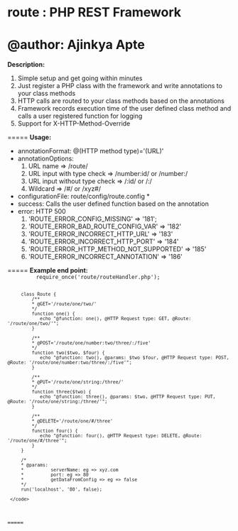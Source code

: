route : PHP REST Framework
=====
@author: Ajinkya Apte
=====
<span>
    <b>Description:</b>
<ol>
    <li>Simple setup and get going within minutes</li>
    <li>Just register a PHP class with the framework and write annotations to your class methods</li>
    <li>HTTP calls are routed to your class methods based on the annotations</li>
    <li>Framework records execution time of the user defined class method and calls a user registered function for logging</li>
    <li>Support for X-HTTP-Method-Override</li>
</ol>
</span>
=====
<span>
    <b>Usage:</b>
<ul>
    <li>annotationFormat: @(HTTP method type)='(URL)'</li>
    <li>annotationOptions:
        <ol>
            <li>URL name => /route/</li>
            <li>URL input with type check => /number:id/ or /number:/</li>
            <li>URL input without type check => /:id/ or /:/</li>
            <li>Wildcard => /#/ or /xyz#/</li>
        </ol>
    </li>
    <li>configurationFile: route/config/route.config *</li>
    <li>success: Calls the user defined function based on the annotation</li>
    <li>error: HTTP 500
        <ol>
            <li>'ROUTE_ERROR_CONFIG_MISSING' => '181';</li>
            <li>'ROUTE_ERROR_BAD_ROUTE_CONFIG_VAR' => '182'</li>
            <li>'ROUTE_ERROR_INCORRECT_HTTP_URL' => '183'</li>
            <li>'ROUTE_ERROR_INCORRECT_HTTP_PORT' => '184'</li>
            <li>'ROUTE_ERROR_HTTP_METHOD_NOT_SUPPORTED' => '185'</li>
            <li>'ROUTE_ERROR_INCORRECT_ANNOTATION' => '186'</li>
        </ol>
</ul>
 </span>
=====
<span>
    <b>Example end point:</b>
     <code>
         require_once('route/routeHandler.php');

         class Route {
             /**
             * @GET='/route/one/two/'
             */
             function one() {
                echo "@function: one(), @HTTP Request type: GET, @Route: '/route/one/two/'";
             }

             /**
             * @POST='/route/one/number:two/three/:/five'
             */
             function two($two, $four) {
                echo "@function: two(), @params: $two $four, @HTTP Request type: POST, @Route: '/route/one/number:two/three/:/five'";
             }

             /**
             * @PUT='/route/one/string:/three/'
             */
             function three($two) {
                echo "@function: three(), @params: $two, @HTTP Request type: PUT, @Route: '/route/one/string:/three/'";
             }

             /**
             * @DELETE='/route/one/#/three'
             */
             function four() {
                echo "@function: four(), @HTTP Request type: DELETE, @Route: '/route/one/#/three'";
             }
         }

         /*
         * @params:
         *          serverName: eg => xyz.com
         *          port: eg => 80
         *          getDataFromConfig => eg => false
         */
         run('localhost', '80', false);
         
     </code>
 </span>
=====

